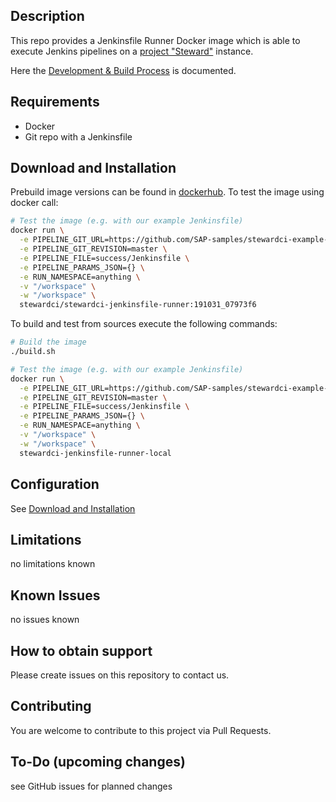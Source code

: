 ## Description

This repo provides a Jenkinsfile Runner Docker image which is able
to execute Jenkins pipelines on a [project "Steward"](https://github.com/SAP/stewardci-core) instance.

Here the [Development & Build Process](README-DEV.md) is documented.

## Requirements

- Docker
- Git repo with a Jenkinsfile

## Download and Installation
Prebuild image versions can be found in [dockerhub](https://hub.docker.com/r/stewardci/stewardci-jenkinsfile-runner).
To test the image using docker call:
```sh
# Test the image (e.g. with our example Jenkinsfile)
docker run \
  -e PIPELINE_GIT_URL=https://github.com/SAP-samples/stewardci-example-pipelines \
  -e PIPELINE_GIT_REVISION=master \
  -e PIPELINE_FILE=success/Jenkinsfile \
  -e PIPELINE_PARAMS_JSON={} \
  -e RUN_NAMESPACE=anything \
  -v "/workspace" \
  -w "/workspace" \
  stewardci/stewardci-jenkinsfile-runner:191031_07973f6
```

To build and test from sources execute the following commands:
```sh
# Build the image
./build.sh

# Test the image (e.g. with our example Jenkinsfile)
docker run \
  -e PIPELINE_GIT_URL=https://github.com/SAP-samples/stewardci-example-pipelines \
  -e PIPELINE_GIT_REVISION=master \
  -e PIPELINE_FILE=success/Jenkinsfile \
  -e PIPELINE_PARAMS_JSON={} \
  -e RUN_NAMESPACE=anything \
  -v "/workspace" \
  -w "/workspace" \
  stewardci-jenkinsfile-runner-local
```

## Configuration

See [Download and Installation](#download-and-installation)

## Limitations

no limitations known

## Known Issues

no issues known

## How to obtain support

Please create issues on this repository to contact us.

## Contributing

You are welcome to contribute to this project via Pull Requests.

## To-Do (upcoming changes)

see GitHub issues for planned changes

